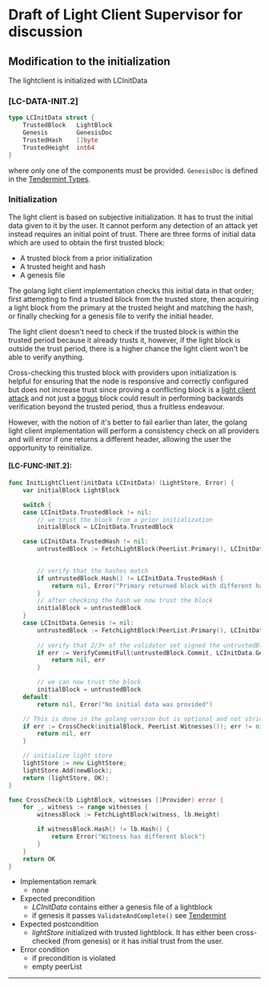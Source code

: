 # Draft of Light Client Supervisor for discussion

## Modification to the initialization

The lightclient is initialized with LCInitData

### **[LC-DATA-INIT.2]**

```go
type LCInitData struct {
    TrustedBlock   LightBlock
    Genesis        GenesisDoc
    TrustedHash    []byte
    TrustedHeight  int64
}
```

where only one of the components must be provided. `GenesisDoc` is
defined in the [Tendermint
Types](https://github.com/tendermint/tendermint/blob/main/types/genesis.go).


### Initialization

The light client is based on subjective initialization. It has to
trust the initial data given to it by the user. It cannot perform any
detection of an attack yet instead requires an initial point of trust.
There are three forms of initial data which are used to obtain the 
first trusted block:

- A trusted block from a prior initialization
- A trusted height and hash
- A genesis file

The golang light client implementation checks this initial data in that
order; first attempting to find a trusted block from the trusted store,
then acquiring a light block from the primary at the trusted height and matching
the hash, or finally checking for a genesis file to verify the initial header.

The light client doesn't need to check if the trusted block is within the
trusted period because it already trusts it, however, if the light block is
outside the trust period, there is a higher chance the light client won't be
able to verify anything.

Cross-checking this trusted block with providers upon initialization is helpful
for ensuring that the node is responsive and correctly configured but does not
increase trust since proving a conflicting block is a
[light client attack](https://github.com/tendermint/spec/blob/master/spec/light-client/detection/detection_003_reviewed.md#tmbc-lc-attack1)
and not just a [bogus](https://github.com/tendermint/spec/blob/master/spec/light-client/detection/detection_003_reviewed.md#tmbc-bogus1) block could result in
performing backwards verification beyond the trusted period, thus a fruitless
endeavour.

However, with the notion of it's better to fail earlier than later, the golang
light client implementation will perform a consistency check on all providers
and will error if one returns a different header, allowing the user
the opportunity to reinitialize.

#### **[LC-FUNC-INIT.2]:**

```go
func InitLightClient(initData LCInitData) (LightStore, Error) {
    var initialBlock LightBlock

    switch {
    case LCInitData.TrustedBlock != nil:
        // we trust the block from a prior initialization
        initialBlock = LCInitData.TrustedBlock

    case LCInitData.TrustedHash != nil:
        untrustedBlock := FetchLightBlock(PeerList.Primary(), LCInitData.TrustedHeight)
        

        // verify that the hashes match
        if untrustedBlock.Hash() != LCInitData.TrustedHash {
            return nil, Error("Primary returned block with different hash")
        }
        // after checking the hash we now trust the block
        initialBlock = untrustedBlock        
    }
    case LCInitData.Genesis != nil:
        untrustedBlock := FetchLightBlock(PeerList.Primary(), LCInitData.Genesis.InitialHeight)
        
        // verify that 2/3+ of the validator set signed the untrustedBlock
        if err := VerifyCommitFull(untrustedBlock.Commit, LCInitData.Genesis.Validators); err != nil {
            return nil, err
        }

        // we can now trust the block
        initialBlock = untrustedBlock
    default:
        return nil, Error("No initial data was provided")

    // This is done in the golang version but is optional and not strictly part of the protocol
    if err := CrossCheck(initialBlock, PeerList.Witnesses()); err != nil {
        return nil, err
    }

    // initialize light store
    lightStore := new LightStore;
    lightStore.Add(newBlock);
    return (lightStore, OK);
}

func CrossCheck(lb LightBlock, witnesses []Provider) error {
    for _, witness := range witnesses {
        witnessBlock := FetchLightBlock(witness, lb.Height)

        if witnessBlock.Hash() != lb.Hash() {
            return Error("Witness has different block")
        }
    }
    return OK
}

```

- Implementation remark
    - none
- Expected precondition
    - *LCInitData* contains either a genesis file of a lightblock
    - if genesis it passes `ValidateAndComplete()` see [Tendermint](https://informal.systems)
- Expected postcondition
    - *lightStore* initialized with trusted lightblock. It has either been
      cross-checked (from genesis) or it has initial trust from the
      user.
- Error condition
    - if precondition is violated
    - empty peerList

----

